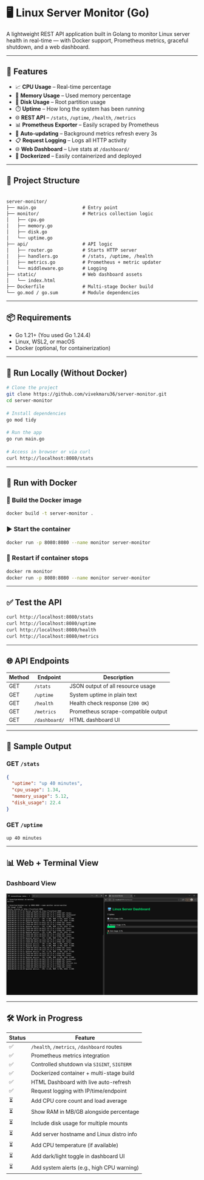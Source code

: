 # 🖥️ Linux Server Monitor (Go)

A lightweight REST API application built in Golang to monitor Linux server health in real-time — with Docker support, Prometheus metrics, graceful shutdown, and a web dashboard.

---

## 🚀 Features

- 📈 **CPU Usage** – Real-time percentage
- 💾 **Memory Usage** – Used memory percentage
- 🧮 **Disk Usage** – Root partition usage
- ⏱️ **Uptime** – How long the system has been running
- 🌐 **REST API** – `/stats`, `/uptime`, `/health`, `/metrics`
- 📊 **Prometheus Exporter** – Easily scraped by Prometheus
- 🔁 **Auto-updating** – Background metrics refresh every 3s
- 📋 **Request Logging** – Logs all HTTP activity
- 🌐 **Web Dashboard** – Live stats at `/dashboard/`
- 🐳 **Dockerized** – Easily containerized and deployed

---

## 📁 Project Structure

```

server-monitor/
├── main.go                 # Entry point
├── monitor/                # Metrics collection logic
│   ├── cpu.go
│   ├── memory.go
│   ├── disk.go
│   └── uptime.go
├── api/                    # API logic
│   ├── router.go           # Starts HTTP server
│   ├── handlers.go         # /stats, /uptime, /health
│   ├── metrics.go          # Prometheus + metric updater
│   └── middleware.go       # Logging
├── static/                 # Web dashboard assets
│   └── index.html
├── Dockerfile              # Multi-stage Docker build
└── go.mod / go.sum         # Module dependencies

````

---

## 📦 Requirements

- Go 1.21+ (You used Go 1.24.4)
- Linux, WSL2, or macOS
- Docker (optional, for containerization)

---

## 🔧 Run Locally (Without Docker)

```bash
# Clone the project
git clone https://github.com/vivekmaru36/server-monitor.git
cd server-monitor

# Install dependencies
go mod tidy

# Run the app
go run main.go

# Access in browser or via curl
curl http://localhost:8080/stats
````

---

## 🐳 Run with Docker

### 📄 Build the Docker image

```bash
docker build -t server-monitor .
```

### ▶️ Start the container

```bash
docker run -p 8080:8080 --name monitor server-monitor
```

### 🧹 Restart if container stops

```bash
docker rm monitor
docker run -p 8080:8080 --name monitor server-monitor
```

---

## ✅ Test the API

```bash
curl http://localhost:8080/stats
curl http://localhost:8080/uptime
curl http://localhost:8080/health
curl http://localhost:8080/metrics
```

---

## 🌐 API Endpoints

| Method | Endpoint      | Description                         |
| ------ | ------------- | ----------------------------------- |
| GET    | `/stats`      | JSON output of all resource usage   |
| GET    | `/uptime`     | System uptime in plain text         |
| GET    | `/health`     | Health check response (`200 OK`)    |
| GET    | `/metrics`    | Prometheus scrape-compatible output |
| GET    | `/dashboard/` | HTML dashboard UI                   |

---

## 📸 Sample Output

### GET `/stats`

```json
{
  "uptime": "up 40 minutes",
  "cpu_usage": 1.34,
  "memory_usage": 5.12,
  "disk_usage": 22.4
}
```

### GET `/uptime`

```
up 40 minutes
```

---

## 📊 Web + Terminal View

### Dashboard View

![alt text](image.png)

---

## 🛠️ Work in Progress

| Status | Feature                                    |
| ------ | ------------------------------------------ |
| ✅      | `/health`, `/metrics`, `/dashboard` routes |
| ✅      | Prometheus metrics integration             |
| ✅      | Controlled shutdown via `SIGINT`, `SIGTERM`  |
| ✅      | Dockerized container + multi-stage build   |
| ✅      | HTML Dashboard with live auto-refresh      |
| ✅      | Request logging with IP/time/endpoint      |
| ⏳      | Add CPU core count and load average        |
| ⏳      | Show RAM in MB/GB alongside percentage     |
| ⏳      | Include disk usage for multiple mounts     |
| ⏳      | Add server hostname and Linux distro info  |
| ⏳      | Add CPU temperature (if available)         |
| ⏳      | Add dark/light toggle in dashboard UI      |
| ⏳      | Add system alerts (e.g., high CPU warning) |